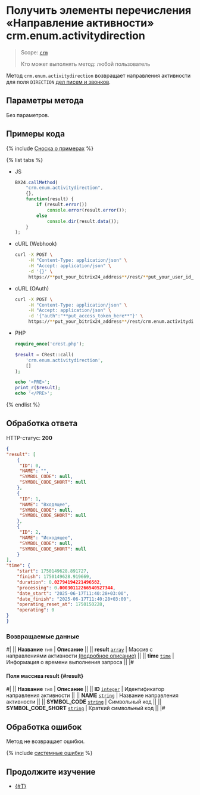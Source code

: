 # Получить элементы перечисления «Направление активности» crm.enum.activitydirection

> Scope: [`crm`](../../../scopes/permissions.md)
>
> Кто может выполнять метод: любой пользователь

Метод `crm.enum.activitydirection` возвращает направления активности для поля `DIRECTION` [дел писем и звонков](../../timeline/activities/index.md).

## Параметры метода

Без параметров.

## Примеры кода

{% include [Сноска о примерах](../../../../_includes/examples.md) %}

{% list tabs %}

- JS

    ```js
    BX24.callMethod(
        "crm.enum.activitydirection",
        {},
        function(result) {
            if (result.error())
                console.error(result.error());
            else
                console.dir(result.data());
        }
    );
    ```

- cURL (Webhook)

    ```bash
    curl -X POST \
         -H "Content-Type: application/json" \
         -H "Accept: application/json" \
         -d '{}' \
         https://**put_your_bitrix24_address**/rest/**put_your_user_id_here**/**put_your_webbhook_here**/crm.enum.activitydirection
    ```

- cURL (OAuth)

    ```bash
    curl -X POST \
         -H "Content-Type: application/json" \
         -H "Accept: application/json" \
         -d '{"auth":"**put_access_token_here**"}' \
         https://**put_your_bitrix24_address**/rest/crm.enum.activitydirection
    ```

- PHP

    ```php
    require_once('crest.php');

    $result = CRest::call(
        'crm.enum.activitydirection',
        []
    );

    echo '<PRE>';
    print_r($result);
    echo '</PRE>';
    ```

{% endlist %}

## Обработка ответа

HTTP-статус: **200**

```json
{
"result": [
    {
     "ID": 0,
     "NAME": "",
     "SYMBOL_CODE": null,
     "SYMBOL_CODE_SHORT": null
    },
    {
     "ID": 1,
     "NAME": "Входящее",
     "SYMBOL_CODE": null,
     "SYMBOL_CODE_SHORT": null
    },
    {
     "ID": 2,
     "NAME": "Исходящее",
     "SYMBOL_CODE": null,
     "SYMBOL_CODE_SHORT": null
    }
],
"time": {
    "start": 1750149628.891727,
    "finish": 1750149628.919669,
    "duration": 0.02794194221496582,
    "processing": 0.00030112266540527344,
    "date_start": "2025-06-17T11:40:28+03:00",
    "date_finish": "2025-06-17T11:40:28+03:00",
    "operating_reset_at": 1750150228,
    "operating": 0
}
}
```

### Возвращаемые данные

#|
|| **Название**
`тип` | **Описание** ||
|| **result**
[`array`](../../../data-types.md) | Массив с направлениями активности [(подробное описание)](#result) ||
|| **time**
[`time`](../../../data-types.md#time) | Информация о времени выполнения запроса ||
|#

#### Поля массива result {#result}

#|
|| **Название**
`тип` | **Описание** ||
|| **ID**
[`integer`](../../../data-types.md) | Идентификатор направления активности ||
|| **NAME**
[`string`](../../../data-types.md) | Название направления активности ||
|| **SYMBOL_CODE**
[`string`](../../../data-types.md) | Символьный код ||
|| **SYMBOL_CODE_SHORT**
[`string`](../../../data-types.md) | Краткий символьный код ||
|#

## Обработка ошибок

Метод не возвращает ошибки.

{% include [системные ошибки](../../../../_includes/system-errors.md) %}

## Продолжите изучение

- [{#T}](./index.md)